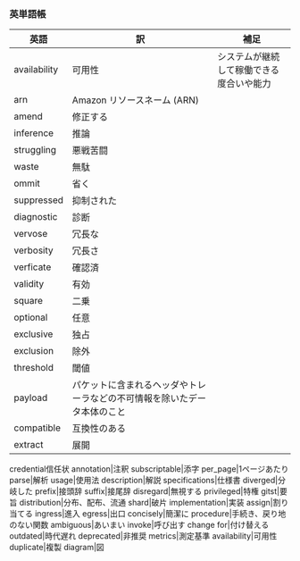 ### 英単語帳

     
英語|訳|補足
--|--|--
availability| 可用性 | システムが継続して稼働できる度合いや能力
arn|Amazon リソースネーム (ARN)
amend|修正する
inference|推論
struggling|悪戦苦闘
waste|無駄
ommit|省く
suppressed|抑制された
diagnostic|診断
vervose|冗長な
verbosity|冗長さ
verficate|確認済
validity|有効
square|二乗
optional|任意
exclusive|独占
exclusion|除外
threshold|閾値
payload|パケットに含まれるヘッダやトレーラなどの不可情報を除いたデータ本体のこと
compatible|互換性のある
extract|展開
credential信任状
annotation|注釈
subscriptable|添字
per_page|1ページあたり
parse|解析
usage|使用法
description|解説
specifications|仕様書
diverged|分岐した
prefix|接頭辞
suffix|接尾辞
disregard|無視する
privileged|特権
gitst|要旨
distribution|分布、配布、流通
shard|破片
implementation|実装
assign|割り当てる
ingress|進入
egress|出口
concisely|簡潔に
procedure|手続き、戻り地のない関数
ambiguous|あいまい
invoke|呼び出す
change for|付け替える
outdated|時代遅れ
deprecated|非推奨
metrics|測定基準
availability|可用性
duplicate|複製
diagram|図